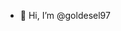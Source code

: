 - 👋 Hi, I’m @goldesel97

<!---
goldesel97/goldesel97 is a ✨ special ✨ repository because its `README.md` (this file) appears on your GitHub profile.
You can click the Preview link to take a look at your changes.
--->
